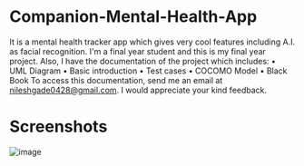 # Companion-Mental-Health-App
It is a mental health tracker app which gives very cool features including A.I. as facial recognition. I'm a final year student and this is my final year project. Also, I have the documentation of the project which includes:
• UML Diagram
• Basic introduction
• Test cases
• COCOMO Model
• Black Book
To access this documentation, send me an email at nileshgade0428@gmail.com. I would appreciate your kind feedback.

# Screenshots
![image](https://user-images.githubusercontent.com/131879434/234659420-849cc61a-44dc-4cd3-9778-d83f19588ae0.png)


